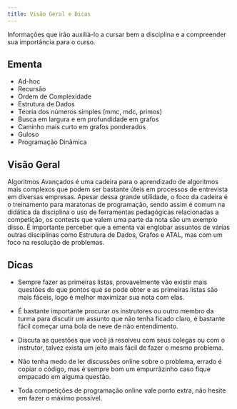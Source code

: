 ```yaml
---
title: Visão Geral e Dicas
---
```


Informações que irão auxiliá-lo a cursar bem a disciplina e a compreender sua importância para o curso.

## Ementa

- Ad-hoc
- Recursão
- Ordem de Complexidade
- Estrutura de Dados
- Teoria dos números simples (mmc, mdc, primos)
- Busca em largura e em profundidade em grafos
- Caminho mais curto em grafos ponderados
- Guloso
- Programação Dinâmica

## Visão Geral

Algoritmos Avançados é uma cadeira para o aprendizado de algoritmos mais complexos que podem ser bastante úteis em processos de entrevista em diversas empresas. Apesar dessa grande utilidade, o foco da cadeira é o treinamento para maratonas de programação, sendo assim é comum na didática da disciplina o uso de ferramentas pedagógicas relacionadas a competição, os contests que valem uma parte da nota são um exemplo disso. É importante perceber que a ementa vai englobar assuntos de várias outras disciplinas como Estrutura de Dados, Grafos e ATAL, mas com um foco na resolução de problemas.

## Dicas

- Sempre fazer as primeiras listas, provavelmente vão existir mais questões do que pontos que se pode obter e as primeiras listas são mais fáceis, logo é melhor maximizar sua nota com elas.

- É bastante importante procurar os instrutores ou outro membro da turma para discutir um assunto que não tenha ficado claro, é bastante fácil começar uma bola de neve de não entendimento.

- Discuta as questões que você já resolveu com seus colegas ou com o instrutor, talvez exista um jeito mais fácil de fazer o mesmo problema.

- Não tenha medo de ler discussões online sobre o problema, errado é copiar o código, mas é sempre bom um empurrãzinho caso fique empacado em alguma questão.

- Toda competições de programação online vale ponto extra, não hesite em fazer o máximo possível.
